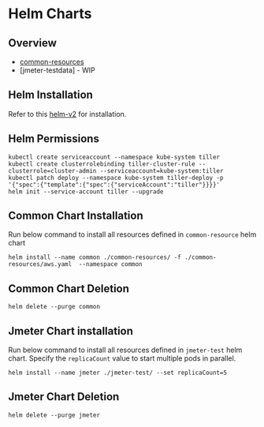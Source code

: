 # Helm Charts 

## Overview

* [common-resources](https://github.com/k8-proxy/p-k8-jmeter-test-engine/tree/helm-charts/helm-charts/common-resources/)
* [jmeter-testdata] - WIP

## Helm Installation

Refer to this [helm-v2](https://v2.helm.sh/docs/using_helm/#installing-helm)  for installation.


## Helm Permissions

```shell
kubectl create serviceaccount --namespace kube-system tiller
kubectl create clusterrolebinding tiller-cluster-rule --clusterrole=cluster-admin --serviceaccount=kube-system:tiller
kubectl patch deploy --namespace kube-system tiller-deploy -p '{"spec":{"template":{"spec":{"serviceAccount":"tiller"}}}}'      
helm init --service-account tiller --upgrade
```

## Common Chart Installation

Run below command to install all resources defined in `common-resource` helm chart

```shell
helm install --name common ./common-resources/ -f ./common-resources/aws.yaml  --namespace common
```

## Common Chart Deletion

```shell
helm delete --purge common
```

## Jmeter Chart installation

Run below command to install all resources defined in `jmeter-test` helm chart. Specify the `replicaCount` value to start multiple pods in parallel.

```shell
helm install --name jmeter ./jmeter-test/ --set replicaCount=5
```

## Jmeter Chart Deletion

```shell
helm delete --purge jmeter
```
